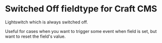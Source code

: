 # Switched Off fieldtype for Craft CMS

Lightswitch which is always switched off.

Useful for cases when you want to trigger some event when field is set, but want to reset the field's value.